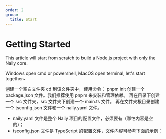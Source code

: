 ```yaml
---
order: 2
group:
  title: Start
---
```


# Getting Started

This article will start from scratch to build a Node.js project with only the Naily core.

Windows open cmd or powershell, MacOS open terminal, let's start together~

创建一个空白文件夹
cd 到该文件夹中，使用命令：
pnpm init
创建一个 package.json 文件。我们推荐使用 pnpm 来安装和管理依赖。
再在目录下创建一个 src 文件夹，src 文件夹下创建一个 main.ts 文件。
再在文件夹根目录创建一个 tsconfig.json 文件和一个 naily.yaml 文件。

- naily.yaml 文件是整个 Naily 项目的配置文件，必须要有（哪怕内容是空的）；
- tsconfig.json 文件是 TypeScript 的配置文件，文件内容可参考下面的示例：
